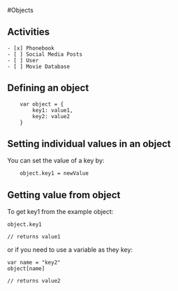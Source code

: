 #Objects

## Activities

    - [x] Phonebook
    - [ ] Social Media Posts
    - [ ] User
    - [ ] Movie Database

## Defining an object

```
    var object = {
        key1: value1,
        key2: value2
    }
```

## Setting individual values in an object

You can set the value of a key by:

```
    object.key1 = newValue
```

## Getting value from object

To get key1 from the example object:

```
object.key1

// returns value1
```

or if you need to use a variable as they key:

```
var name = "key2"
object[name]

// returns value2
```
